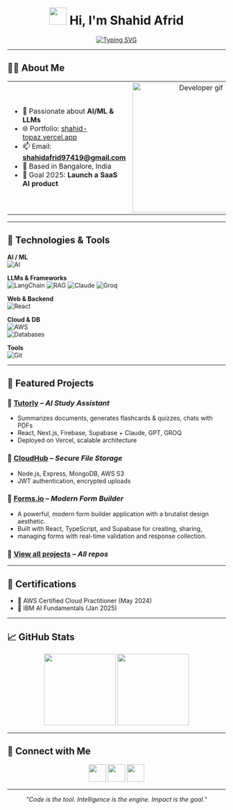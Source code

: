 <h1 align="center">
  <img src="https://raw.githubusercontent.com/akhi-shxhid/akhi-shxhid/main/wave.gif" width="40px"> 
  Hi, I'm Shahid Afrid
</h1>

<p align="center">
  <a href="https://readme-typing-svg.demolab.com?font=Fira+Code&weight=500&pause=1000&center=true&vCenter=true&width=600&lines=AI+Engineer;Full-Stack+Developer;Cloud+Solutions+Architect;Building+AI+Apps+%26+SaaS;Lifelong+Learner+%F0%9F%9A%80">
    <img src="https://readme-typing-svg.demolab.com?font=Fira+Code&weight=500&pause=1000&center=true&vCenter=true&width=600&lines=AI+Engineer;Full-Stack+Developer;Cloud+Solutions+Architect;Building+AI+Apps+%26+SaaS;Lifelong+Learner+%F0%9F%9A%80" alt="Typing SVG">
  </a>
</p>

---

## 👨‍💻 About Me

<table>
<tr>
<td width="55%">
  
- 🔭 Passionate about **AI/ML & LLMs**  
- 🌐 Portfolio: [shahid-topaz.vercel.app](https://shahid-topaz.vercel.app)  
- 📫 Email: **shahidafrid97419@gmail.com**  
- 📍 Based in Bangalore, India  
- 🎯 Goal 2025: **Launch a SaaS AI product**  

</td>
<td width="45%" align="center">
  <img src="https://raw.githubusercontent.com/Rishabh2804/Rishabh2804/master/Resources/Developer.gif" alt="Developer gif" width="300"/>
</td>
</tr>
</table>

---

## 🚀 Technologies & Tools

**AI / ML**  
![AI](https://skillicons.dev/icons?i=pytorch,tensorflow,opencv,sklearn,huggingface)

**LLMs & Frameworks**  
![LangChain](https://img.shields.io/badge/LangChain-005571?style=flat&logoColor=white) 
![RAG](https://img.shields.io/badge/RAG-VectorDB-blue) 
![Claude](https://img.shields.io/badge/Claude-111111?style=flat&logo=anthropic) 
![Groq](https://img.shields.io/badge/Groq-FF6C37?style=flat)

**Web & Backend**  
![React](https://skillicons.dev/icons?i=react,nextjs,nodejs,express,fastapi,flask,tailwind)

**Cloud & DB**  
![AWS](https://skillicons.dev/icons?i=aws,firebase,supabase,vercel,docker,kubernetes)  
![Databases](https://skillicons.dev/icons?i=mongodb,postgresql)

**Tools**  
![Git](https://skillicons.dev/icons?i=git,github,vscode)

---

## 🧠 Featured Projects

### 🔹 [Tutorly](https://gettutorly.com) – *AI Study Assistant*
- Summarizes documents, generates flashcards & quizzes, chats with PDFs  
- React, Next.js, Firebase, Supabase + Claude, GPT, GROQ  
- Deployed on Vercel, scalable architecture  

### 🔹 [CloudHub](https://shahid-cloud-file-storage.vercel.app/) – *Secure File Storage*
- Node.js, Express, MongoDB, AWS S3  
- JWT authentication, encrypted uploads  

### 🔹 [Forms.io](https://formsio.vercel.app/) – *Modern Form Builder*
- A powerful, modern form builder application with a brutalist design aesthetic.
- Built with React, TypeScript, and Supabase for creating, sharing,
-  managing forms with real-time validation and response collection.

### 🔹 [View all projects](https://github.com/akhi-shxhid?tab=repositories) – *All repos*


---

## 🏅 Certifications
- 📜 AWS Certified Cloud Practitioner (May 2024)  
- 📜 IBM AI Fundamentals (Jan 2025)  

---

## 📈 GitHub Stats

<p align="center">
  <img src="https://github-readme-stats.vercel.app/api?username=akhi-shxhid&show_icons=true&theme=radical" height="165"/>
  <img src="https://github-readme-stats.vercel.app/api/top-langs/?username=akhi-shxhid&layout=compact&theme=radical" height="165"/>
</p>

---

## 🤝 Connect with Me
<p align="center">
  <a href="mailto:shahidafrid97419@gmail.com"><img src="https://skillicons.dev/icons?i=gmail" width="40"/></a>
  <a href="https://github.com/akhi-shxhid"><img src="https://skillicons.dev/icons?i=github" width="40"/></a>
  <a href="https://shahid-topaz.vercel.app"><img src="https://skillicons.dev/icons?i=vercel" width="40"/></a>
</p>

---

<p align="center"><i>"Code is the tool. Intelligence is the engine. Impact is the goal."</i></p>

